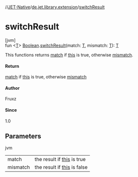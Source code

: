 //[JET-Native](../../index.md)/[de.jet.library.extension](index.md)/[switchResult](switch-result.md)

# switchResult

[jvm]\
fun &lt;[T](switch-result.md)&gt; [Boolean](https://kotlinlang.org/api/latest/jvm/stdlib/kotlin/-boolean/index.html).[switchResult](switch-result.md)(match: [T](switch-result.md), mismatch: [T](switch-result.md)): [T](switch-result.md)

This functions returns [match](switch-result.md) if [this](../../../JET-Native/de.jet.library.extension/index.md) is true, otherwise [mismatch](switch-result.md).

#### Return

[match](switch-result.md) if [this](../../../JET-Native/de.jet.library.extension/index.md) is true, otherwise [mismatch](switch-result.md)

#### Author

Fruxz

#### Since

1.0

## Parameters

jvm

| | |
|---|---|
| match | the result if [this](../../../JET-Native/de.jet.library.extension/index.md) is true |
| mismatch | the result if [this](../../../JET-Native/de.jet.library.extension/index.md) is false |
